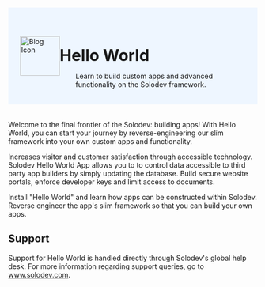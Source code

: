 #

<div style="display: flex; align-items: center; justify-content: space-between; padding: 2rem 1.5rem; margin-bottom: 2rem; background-color: #eef6ff;">
  <div  style="display: flex; align-items: center; justify-content: start;">
    <img src="../../../images/apps/hello-world-logo.jpg" alt="Blog Icon" style="width: 80px;">
    <div>
      <h1 style="margin-left: 0; font-size: 2rem; margin-bottom: 0.25rem;">Hello World</h1>
      <p style="padding-left: 2rem; margin-bottom: 0;">Learn to build custom apps and advanced functionality on the Solodev framework.</p>
    </div>
  </div>
  <!-- <a href="" rel="noopener noreferrer" target="_blank" style="background-color: #f99700; color: #fff; padding: .5rem 2.5rem; border-radius: 20px; font-weight: 600; display: inline-flex;"><span style="padding-right: .5rem; display: inline-flex; align-items: center;"><svg xmlns="http://www.w3.org/2000/svg" viewBox="0 0 16 16" width="20" height="20" fill="#fff"><path d="M2.75 14A1.75 1.75 0 0 1 1 12.25v-2.5a.75.75 0 0 1 1.5 0v2.5c0 .138.112.25.25.25h10.5a.25.25 0 0 0 .25-.25v-2.5a.75.75 0 0 1 1.5 0v2.5A1.75 1.75 0 0 1 13.25 14Z"></path><path d="M7.25 7.689V2a.75.75 0 0 1 1.5 0v5.689l1.97-1.969a.749.749 0 1 1 1.06 1.06l-3.25 3.25a.749.749 0 0 1-1.06 0L4.22 6.78a.749.749 0 1 1 1.06-1.06l1.97 1.969Z"></path></svg></span>DOWNLOAD</a> -->
</div>

Welcome to the final frontier of the Solodev: building apps! With Hello World, you can start your journey by reverse-engineering our slim framework into your own custom apps and functionality.

Increases visitor and customer satisfaction through accessible technology. Solodev Hello World App allows you to to control data accessible to third party app builders by simply updating the database. Build secure website portals, enforce developer keys and limit access to documents.

Install "Hello World" and learn how apps can be constructed within Solodev. Reverse engineer the app's slim framework so that you can build your own apps.

## Support

Support for Hello World is handled directly through Solodev's global help desk. For more information regarding support queries, go to <a href="https://www.solodev.com/" target="_blank" rel="noopener noreferrer">www.solodev.com</a>.